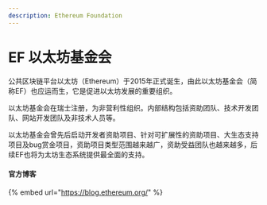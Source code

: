 ```yaml
---
description: Ethereum Foundation
---
```


# EF 以太坊基金会

公共区块链平台以太坊（Ethereum）于2015年正式诞生，由此以太坊基金会（简称EF）也应运而生，它是促进以太坊发展的重要组织。

以太坊基金会在瑞士注册，为非营利性组织。内部结构包括资助团队、技术开发团队、网站开发团队及非技术人员等。

以太坊基金会曾先后启动开发者资助项目、针对可扩展性的资助项目、大生态支持项目及bug赏金项目，资助项目类型范围越来越广，资助受益团队也越来越多，后续EF也将为太坊生态系统提供最全面的支持。

#### 官方博客

{% embed url="https://blog.ethereum.org/" %}



